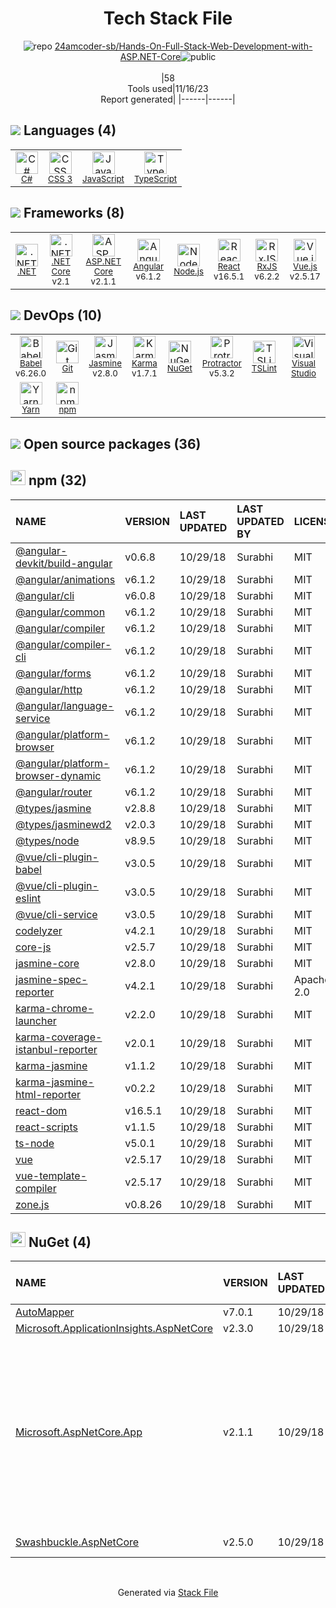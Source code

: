 <!--
--- Readme.md Snippet without images Start ---
## Tech Stack
24amcoder-sb/Hands-On-Full-Stack-Web-Development-with-ASP.NET-Core is built on the following main stack:
- [Jasmine](http://jasmine.github.io/) – Javascript Testing Framework
- [Node.js](http://nodejs.org/) – Frameworks (Full Stack)
- [.NET](http://www.microsoft.com/net/) – Frameworks (Full Stack)
- [C#](http://csharp.net) – Languages
- [React](https://reactjs.org/) – Javascript UI Libraries
- [JavaScript](https://developer.mozilla.org/en-US/docs/Web/JavaScript) – Languages
- [Karma](http://karma-runner.github.io/) – Browser Testing
- [Visual Studio](http://msdn.microsoft.com/en-us/vstudio/aa718325.aspx) – Integrated Development Environment
- [TypeScript](http://www.typescriptlang.org) – Languages
- [Protractor](http://angular.github.io/protractor) – Javascript Testing Framework
- [RxJS](http://reactivex.io/rxjs/) – Concurrency Frameworks
- [Babel](http://babeljs.io/) – JavaScript Compilers
- [Angular](https://angular.io) – Javascript MVC Frameworks
- [Vue.js](http://vuejs.org/) – Javascript UI Libraries
- [TSLint](https://github.com/palantir/tslint) – Code Review
- [Yarn](https://yarnpkg.com/) – Front End Package Manager
- [.NET Core](https://docs.microsoft.com/en-us/dotnet/core/) – Frameworks (Full Stack)
- [ASP.NET Core](docs.microsoft.com/en-us/aspnet/core/) – Frameworks (Full Stack)

Full tech stack [here](/techstack.md)
--- Readme.md Snippet without images End ---

--- Readme.md Snippet with images Start ---
## Tech Stack
24amcoder-sb/Hands-On-Full-Stack-Web-Development-with-ASP.NET-Core is built on the following main stack:
- <img width='25' height='25' src='https://img.stackshare.io/service/831/7c0b595409af531b9cdeb07f8c513e8b.png' alt='Jasmine'/> [Jasmine](http://jasmine.github.io/) – Javascript Testing Framework
- <img width='25' height='25' src='https://img.stackshare.io/service/1011/n1JRsFeB_400x400.png' alt='Node.js'/> [Node.js](http://nodejs.org/) – Frameworks (Full Stack)
- <img width='25' height='25' src='https://img.stackshare.io/service/1014/IoPy1dce_400x400.png' alt='.NET'/> [.NET](http://www.microsoft.com/net/) – Frameworks (Full Stack)
- <img width='25' height='25' src='https://img.stackshare.io/service/1015/1200px-C_Sharp_wordmark.svg.png' alt='C#'/> [C#](http://csharp.net) – Languages
- <img width='25' height='25' src='https://img.stackshare.io/service/1020/OYIaJ1KK.png' alt='React'/> [React](https://reactjs.org/) – Javascript UI Libraries
- <img width='25' height='25' src='https://img.stackshare.io/service/1209/javascript.jpeg' alt='JavaScript'/> [JavaScript](https://developer.mozilla.org/en-US/docs/Web/JavaScript) – Languages
- <img width='25' height='25' src='https://img.stackshare.io/service/1420/TidYGd6a.png' alt='Karma'/> [Karma](http://karma-runner.github.io/) – Browser Testing
- <img width='25' height='25' src='https://img.stackshare.io/service/1451/SR2hUhQN.png' alt='Visual Studio'/> [Visual Studio](http://msdn.microsoft.com/en-us/vstudio/aa718325.aspx) – Integrated Development Environment
- <img width='25' height='25' src='https://img.stackshare.io/service/1612/bynNY5dJ.jpg' alt='TypeScript'/> [TypeScript](http://www.typescriptlang.org) – Languages
- <img width='25' height='25' src='https://img.stackshare.io/service/1754/protractor-logo1.png' alt='Protractor'/> [Protractor](http://angular.github.io/protractor) – Javascript Testing Framework
- <img width='25' height='25' src='https://img.stackshare.io/service/1796/984368.png' alt='RxJS'/> [RxJS](http://reactivex.io/rxjs/) – Concurrency Frameworks
- <img width='25' height='25' src='https://img.stackshare.io/service/2739/-1wfGjNw.png' alt='Babel'/> [Babel](http://babeljs.io/) – JavaScript Compilers
- <img width='25' height='25' src='https://img.stackshare.io/service/3745/cb8U-gL6_400x400.jpg' alt='Angular'/> [Angular](https://angular.io) – Javascript MVC Frameworks
- <img width='25' height='25' src='https://img.stackshare.io/service/3837/paeckCWC.png' alt='Vue.js'/> [Vue.js](http://vuejs.org/) – Javascript UI Libraries
- <img width='25' height='25' src='https://img.stackshare.io/service/5561/303157.png' alt='TSLint'/> [TSLint](https://github.com/palantir/tslint) – Code Review
- <img width='25' height='25' src='https://img.stackshare.io/service/5848/44mC-kJ3.jpg' alt='Yarn'/> [Yarn](https://yarnpkg.com/) – Front End Package Manager
- <img width='25' height='25' src='https://img.stackshare.io/service/6403/default_91fc1f0ee315262794273aa1387eaf8fed8436e6.png' alt='.NET Core'/> [.NET Core](https://docs.microsoft.com/en-us/dotnet/core/) – Frameworks (Full Stack)
- <img width='25' height='25' src='https://img.stackshare.io/service/11331/asp.net-core.png' alt='ASP.NET Core'/> [ASP.NET Core](docs.microsoft.com/en-us/aspnet/core/) – Frameworks (Full Stack)

Full tech stack [here](/techstack.md)
--- Readme.md Snippet with images End ---
-->
<div align="center">

# Tech Stack File
![](https://img.stackshare.io/repo.svg "repo") [24amcoder-sb/Hands-On-Full-Stack-Web-Development-with-ASP.NET-Core](https://github.com/24amcoder-sb/Hands-On-Full-Stack-Web-Development-with-ASP.NET-Core)![](https://img.stackshare.io/public_badge.svg "public")
<br/><br/>
|58<br/>Tools used|11/16/23 <br/>Report generated|
|------|------|
</div>

## <img src='https://img.stackshare.io/languages.svg'/> Languages (4)
<table><tr>
  <td align='center'>
  <img width='36' height='36' src='https://img.stackshare.io/service/1015/1200px-C_Sharp_wordmark.svg.png' alt='C#'>
  <br>
  <sub><a href="http://csharp.net">C#</a></sub>
  <br>
  <sub></sub>
</td>

<td align='center'>
  <img width='36' height='36' src='https://img.stackshare.io/service/6727/css.png' alt='CSS 3'>
  <br>
  <sub><a href="https://developer.mozilla.org/en-US/docs/Web/CSS/CSS3">CSS 3</a></sub>
  <br>
  <sub></sub>
</td>

<td align='center'>
  <img width='36' height='36' src='https://img.stackshare.io/service/1209/javascript.jpeg' alt='JavaScript'>
  <br>
  <sub><a href="https://developer.mozilla.org/en-US/docs/Web/JavaScript">JavaScript</a></sub>
  <br>
  <sub></sub>
</td>

<td align='center'>
  <img width='36' height='36' src='https://img.stackshare.io/service/1612/bynNY5dJ.jpg' alt='TypeScript'>
  <br>
  <sub><a href="http://www.typescriptlang.org">TypeScript</a></sub>
  <br>
  <sub></sub>
</td>

</tr>
</table>

## <img src='https://img.stackshare.io/frameworks.svg'/> Frameworks (8)
<table><tr>
  <td align='center'>
  <img width='36' height='36' src='https://img.stackshare.io/service/1014/IoPy1dce_400x400.png' alt='.NET'>
  <br>
  <sub><a href="http://www.microsoft.com/net/">.NET</a></sub>
  <br>
  <sub></sub>
</td>

<td align='center'>
  <img width='36' height='36' src='https://img.stackshare.io/service/6403/default_91fc1f0ee315262794273aa1387eaf8fed8436e6.png' alt='.NET Core'>
  <br>
  <sub><a href="https://docs.microsoft.com/en-us/dotnet/core/">.NET Core</a></sub>
  <br>
  <sub>v2.1</sub>
</td>

<td align='center'>
  <img width='36' height='36' src='https://img.stackshare.io/service/11331/asp.net-core.png' alt='ASP.NET Core'>
  <br>
  <sub><a href="docs.microsoft.com/en-us/aspnet/core/">ASP.NET Core</a></sub>
  <br>
  <sub>v2.1.1</sub>
</td>

<td align='center'>
  <img width='36' height='36' src='https://img.stackshare.io/service/3745/cb8U-gL6_400x400.jpg' alt='Angular'>
  <br>
  <sub><a href="https://angular.io">Angular</a></sub>
  <br>
  <sub>v6.1.2</sub>
</td>

<td align='center'>
  <img width='36' height='36' src='https://img.stackshare.io/service/1011/n1JRsFeB_400x400.png' alt='Node.js'>
  <br>
  <sub><a href="http://nodejs.org/">Node.js</a></sub>
  <br>
  <sub></sub>
</td>

<td align='center'>
  <img width='36' height='36' src='https://img.stackshare.io/service/1020/OYIaJ1KK.png' alt='React'>
  <br>
  <sub><a href="https://reactjs.org/">React</a></sub>
  <br>
  <sub>v16.5.1</sub>
</td>

<td align='center'>
  <img width='36' height='36' src='https://img.stackshare.io/service/1796/984368.png' alt='RxJS'>
  <br>
  <sub><a href="http://reactivex.io/rxjs/">RxJS</a></sub>
  <br>
  <sub>v6.2.2</sub>
</td>

<td align='center'>
  <img width='36' height='36' src='https://img.stackshare.io/service/3837/paeckCWC.png' alt='Vue.js'>
  <br>
  <sub><a href="http://vuejs.org/">Vue.js</a></sub>
  <br>
  <sub>v2.5.17</sub>
</td>

</tr>
</table>

## <img src='https://img.stackshare.io/devops.svg'/> DevOps (10)
<table><tr>
  <td align='center'>
  <img width='36' height='36' src='https://img.stackshare.io/service/2739/-1wfGjNw.png' alt='Babel'>
  <br>
  <sub><a href="http://babeljs.io/">Babel</a></sub>
  <br>
  <sub>v6.26.0</sub>
</td>

<td align='center'>
  <img width='36' height='36' src='https://img.stackshare.io/service/1046/git.png' alt='Git'>
  <br>
  <sub><a href="http://git-scm.com/">Git</a></sub>
  <br>
  <sub></sub>
</td>

<td align='center'>
  <img width='36' height='36' src='https://img.stackshare.io/service/831/7c0b595409af531b9cdeb07f8c513e8b.png' alt='Jasmine'>
  <br>
  <sub><a href="http://jasmine.github.io/">Jasmine</a></sub>
  <br>
  <sub>v2.8.0</sub>
</td>

<td align='center'>
  <img width='36' height='36' src='https://img.stackshare.io/service/1420/TidYGd6a.png' alt='Karma'>
  <br>
  <sub><a href="http://karma-runner.github.io/">Karma</a></sub>
  <br>
  <sub>v1.7.1</sub>
</td>

<td align='center'>
  <img width='36' height='36' src='https://img.stackshare.io/service/2637/6I3oEOP4_400x400.jpg' alt='NuGet'>
  <br>
  <sub><a href="https://www.nuget.org/">NuGet</a></sub>
  <br>
  <sub></sub>
</td>

<td align='center'>
  <img width='36' height='36' src='https://img.stackshare.io/service/1754/protractor-logo1.png' alt='Protractor'>
  <br>
  <sub><a href="http://angular.github.io/protractor">Protractor</a></sub>
  <br>
  <sub>v5.3.2</sub>
</td>

<td align='center'>
  <img width='36' height='36' src='https://img.stackshare.io/service/5561/303157.png' alt='TSLint'>
  <br>
  <sub><a href="https://github.com/palantir/tslint">TSLint</a></sub>
  <br>
  <sub></sub>
</td>

<td align='center'>
  <img width='36' height='36' src='https://img.stackshare.io/service/1451/SR2hUhQN.png' alt='Visual Studio'>
  <br>
  <sub><a href="http://msdn.microsoft.com/en-us/vstudio/aa718325.aspx">Visual Studio</a></sub>
  <br>
  <sub></sub>
</td>

</tr>
<tr>
  <td align='center'>
  <img width='36' height='36' src='https://img.stackshare.io/service/5848/44mC-kJ3.jpg' alt='Yarn'>
  <br>
  <sub><a href="https://yarnpkg.com/">Yarn</a></sub>
  <br>
  <sub></sub>
</td>

<td align='center'>
  <img width='36' height='36' src='https://img.stackshare.io/service/1120/lejvzrnlpb308aftn31u.png' alt='npm'>
  <br>
  <sub><a href="https://www.npmjs.com/">npm</a></sub>
  <br>
  <sub></sub>
</td>

</tr>
</table>


## <img src='https://img.stackshare.io/group.svg' /> Open source packages (36)</h2>

## <img width='24' height='24' src='https://img.stackshare.io/service/1120/lejvzrnlpb308aftn31u.png'/> npm (32)

|NAME|VERSION|LAST UPDATED|LAST UPDATED BY|LICENSE|VULNERABILITIES|
|:------|:------|:------|:------|:------|:------|
|[@angular-devkit/build-angular](https://www.npmjs.com/@angular-devkit/build-angular)|v0.6.8|10/29/18|Surabhi |MIT|N/A|
|[@angular/animations](https://www.npmjs.com/@angular/animations)|v6.1.2|10/29/18|Surabhi |MIT|N/A|
|[@angular/cli](https://www.npmjs.com/@angular/cli)|v6.0.8|10/29/18|Surabhi |MIT|N/A|
|[@angular/common](https://www.npmjs.com/@angular/common)|v6.1.2|10/29/18|Surabhi |MIT|N/A|
|[@angular/compiler](https://www.npmjs.com/@angular/compiler)|v6.1.2|10/29/18|Surabhi |MIT|N/A|
|[@angular/compiler-cli](https://www.npmjs.com/@angular/compiler-cli)|v6.1.2|10/29/18|Surabhi |MIT|N/A|
|[@angular/forms](https://www.npmjs.com/@angular/forms)|v6.1.2|10/29/18|Surabhi |MIT|N/A|
|[@angular/http](https://www.npmjs.com/@angular/http)|v6.1.2|10/29/18|Surabhi |MIT|N/A|
|[@angular/language-service](https://www.npmjs.com/@angular/language-service)|v6.1.2|10/29/18|Surabhi |MIT|N/A|
|[@angular/platform-browser](https://www.npmjs.com/@angular/platform-browser)|v6.1.2|10/29/18|Surabhi |MIT|N/A|
|[@angular/platform-browser-dynamic](https://www.npmjs.com/@angular/platform-browser-dynamic)|v6.1.2|10/29/18|Surabhi |MIT|N/A|
|[@angular/router](https://www.npmjs.com/@angular/router)|v6.1.2|10/29/18|Surabhi |MIT|N/A|
|[@types/jasmine](https://www.npmjs.com/@types/jasmine)|v2.8.8|10/29/18|Surabhi |MIT|N/A|
|[@types/jasminewd2](https://www.npmjs.com/@types/jasminewd2)|v2.0.3|10/29/18|Surabhi |MIT|N/A|
|[@types/node](https://www.npmjs.com/@types/node)|v8.9.5|10/29/18|Surabhi |MIT|N/A|
|[@vue/cli-plugin-babel](https://www.npmjs.com/@vue/cli-plugin-babel)|v3.0.5|10/29/18|Surabhi |MIT|N/A|
|[@vue/cli-plugin-eslint](https://www.npmjs.com/@vue/cli-plugin-eslint)|v3.0.5|10/29/18|Surabhi |MIT|N/A|
|[@vue/cli-service](https://www.npmjs.com/@vue/cli-service)|v3.0.5|10/29/18|Surabhi |MIT|N/A|
|[codelyzer](https://www.npmjs.com/codelyzer)|v4.2.1|10/29/18|Surabhi |MIT|N/A|
|[core-js](https://www.npmjs.com/core-js)|v2.5.7|10/29/18|Surabhi |MIT|N/A|
|[jasmine-core](https://www.npmjs.com/jasmine-core)|v2.8.0|10/29/18|Surabhi |MIT|N/A|
|[jasmine-spec-reporter](https://www.npmjs.com/jasmine-spec-reporter)|v4.2.1|10/29/18|Surabhi |Apache-2.0|N/A|
|[karma-chrome-launcher](https://www.npmjs.com/karma-chrome-launcher)|v2.2.0|10/29/18|Surabhi |MIT|N/A|
|[karma-coverage-istanbul-reporter](https://www.npmjs.com/karma-coverage-istanbul-reporter)|v2.0.1|10/29/18|Surabhi |MIT|N/A|
|[karma-jasmine](https://www.npmjs.com/karma-jasmine)|v1.1.2|10/29/18|Surabhi |MIT|N/A|
|[karma-jasmine-html-reporter](https://www.npmjs.com/karma-jasmine-html-reporter)|v0.2.2|10/29/18|Surabhi |MIT|N/A|
|[react-dom](https://www.npmjs.com/react-dom)|v16.5.1|10/29/18|Surabhi |MIT|N/A|
|[react-scripts](https://www.npmjs.com/react-scripts)|v1.1.5|10/29/18|Surabhi |MIT|N/A|
|[ts-node](https://www.npmjs.com/ts-node)|v5.0.1|10/29/18|Surabhi |MIT|N/A|
|[vue](https://www.npmjs.com/vue)|v2.5.17|10/29/18|Surabhi |MIT|N/A|
|[vue-template-compiler](https://www.npmjs.com/vue-template-compiler)|v2.5.17|10/29/18|Surabhi |MIT|N/A|
|[zone.js](https://www.npmjs.com/zone.js)|v0.8.26|10/29/18|Surabhi |MIT|N/A|


## <img width='24' height='24' src='https://img.stackshare.io/service/2637/6I3oEOP4_400x400.jpg'/> NuGet (4)

|NAME|VERSION|LAST UPDATED|LAST UPDATED BY|LICENSE|VULNERABILITIES|
|:------|:------|:------|:------|:------|:------|
|[AutoMapper](https://www.nuget.org/AutoMapper)|v7.0.1|10/29/18|Surabhi |MIT|N/A|
|[Microsoft.ApplicationInsights.AspNetCore](https://www.nuget.org/Microsoft.ApplicationInsights.AspNetCore)|v2.3.0|10/29/18|Surabhi |MIT|N/A|
|[Microsoft.AspNetCore.App](https://www.nuget.org/Microsoft.AspNetCore.App)|v2.1.1|10/29/18|Surabhi |N/A|[CVE-2018-8409](https://github.com/advisories/GHSA-j378-6mmw-hqfr) (High)<br/>[CVE-2020-1597](https://github.com/advisories/GHSA-f8qx-mjcq-wfgx) (High)<br/>[CVE-2020-1045](https://github.com/advisories/GHSA-hxrm-9w7p-39cc) (High)<br/>[CVE-2019-0564](https://github.com/advisories/GHSA-6px8-22w5-w334) (High)<br/>[CVE-2020-0603](https://github.com/advisories/GHSA-655q-9gvg-q4cm) (High)<br/>[CVE-2020-0602](https://github.com/advisories/GHSA-23cv-jh4v-vffm) (Moderate)<br/>[CVE-2019-1075](https://github.com/advisories/GHSA-prrf-397v-83xh) (Moderate)<br/>[](https://github.com/advisories/GHSA-cgpw-2gph-2r9g) (Moderate)|
|[Swashbuckle.AspNetCore](https://www.nuget.org/Swashbuckle.AspNetCore)|v2.5.0|10/29/18|Surabhi |BSD-3-Clause|N/A|

<br/>
<div align='center'>

Generated via [Stack File](https://github.com/marketplace/stack-file)
